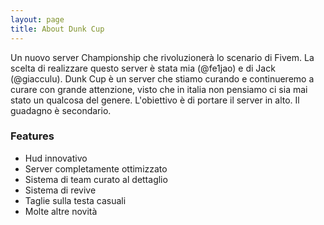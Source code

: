 ```yaml
---
layout: page
title: About Dunk Cup
---
```


Un nuovo server Championship che rivoluzionerà lo scenario di Fivem.
La scelta di realizzare questo server è stata mia (@fe1jao) e di Jack (@giacculu).
Dunk Cup è un server che stiamo curando e continueremo a curare con grande attenzione, visto che in italia non pensiamo ci sia mai stato un qualcosa del genere.
L'obiettivo è di portare il server in alto. Il guadagno è secondario.

### Features
- Hud innovativo
- Server completamente ottimizzato
- Sistema di team curato al dettaglio
- Sistema di revive
- Taglie sulla testa casuali
- Molte altre novità

